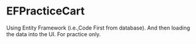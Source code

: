 # EFPracticeCart
Using Entity Framework (i.e.,Code First from database). And then loading the data into the UI.
For practice only.
